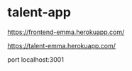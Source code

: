 # talent-app

https://frontend-emma.herokuapp.com/

https://talent-emma.herokuapp.com/

port localhost:3001